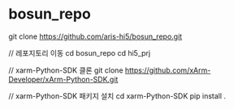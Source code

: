# bosun_repo
git clone https://github.com/aris-hi5/bosun_repo.git

// 레포지토리 이동
cd bosun_repo 
cd hi5_prj

// xarm-Python-SDK 클론
git clone https://github.com/xArm-Developer/xArm-Python-SDK.git

// xarm-Python-SDK 패키지 설치
cd xarm-Python-SDK
pip install . 
